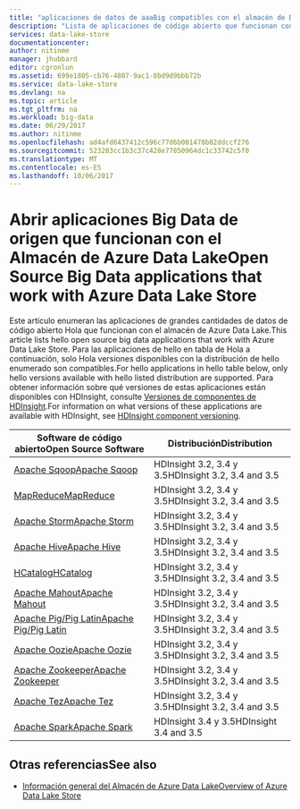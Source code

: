 ```yaml
---
title: "aplicaciones de datos de aaaBig compatibles con el almacén de Data Lake | Documentos de Microsoft"
description: "Lista de aplicaciones de código abierto que funcionan con el Almacén de Azure Data Lake"
services: data-lake-store
documentationcenter: 
author: nitinme
manager: jhubbard
editor: cgronlun
ms.assetid: 699e1805-cb76-4807-9ac1-8bd9d9bbb72b
ms.service: data-lake-store
ms.devlang: na
ms.topic: article
ms.tgt_pltfrm: na
ms.workload: big-data
ms.date: 06/29/2017
ms.author: nitinme
ms.openlocfilehash: ad4afd6437412c596c77d6b001478b82ddccf276
ms.sourcegitcommit: 523283cc1b3c37c428e77850964dc1c33742c5f0
ms.translationtype: MT
ms.contentlocale: es-ES
ms.lasthandoff: 10/06/2017
---
```

# <a name="open-source-big-data-applications-that-work-with-azure-data-lake-store"></a><span data-ttu-id="9e8d7-103">Abrir aplicaciones Big Data de origen que funcionan con el Almacén de Azure Data Lake</span><span class="sxs-lookup"><span data-stu-id="9e8d7-103">Open Source Big Data applications that work with Azure Data Lake Store</span></span>
<span data-ttu-id="9e8d7-104">Este artículo enumeran las aplicaciones de grandes cantidades de datos de código abierto Hola que funcionan con el almacén de Azure Data Lake.</span><span class="sxs-lookup"><span data-stu-id="9e8d7-104">This article lists hello open source big data applications that work with Azure Data Lake Store.</span></span> <span data-ttu-id="9e8d7-105">Para las aplicaciones de hello en tabla de Hola a continuación, solo Hola versiones disponibles con la distribución de hello enumerado son compatibles.</span><span class="sxs-lookup"><span data-stu-id="9e8d7-105">For hello applications in hello table below, only hello versions available with hello listed distribution are supported.</span></span> <span data-ttu-id="9e8d7-106">Para obtener información sobre qué versiones de estas aplicaciones están disponibles con HDInsight, consulte [Versiones de componentes de HDInsight](../hdinsight/hdinsight-component-versioning.md).</span><span class="sxs-lookup"><span data-stu-id="9e8d7-106">For information on what versions of these applications are available with HDInsight, see [HDInsight component versioning](../hdinsight/hdinsight-component-versioning.md).</span></span>

| <span data-ttu-id="9e8d7-107">Software de código abierto</span><span class="sxs-lookup"><span data-stu-id="9e8d7-107">Open Source Software</span></span> | <span data-ttu-id="9e8d7-108">Distribución</span><span class="sxs-lookup"><span data-stu-id="9e8d7-108">Distribution</span></span> |
| --- | --- |
| [<span data-ttu-id="9e8d7-109">Apache Sqoop</span><span class="sxs-lookup"><span data-stu-id="9e8d7-109">Apache Sqoop</span></span>](http://sqoop.apache.org/) |<span data-ttu-id="9e8d7-110">HDInsight 3.2, 3.4 y 3.5</span><span class="sxs-lookup"><span data-stu-id="9e8d7-110">HDInsight 3.2, 3.4 and 3.5</span></span> |
| [<span data-ttu-id="9e8d7-111">MapReduce</span><span class="sxs-lookup"><span data-stu-id="9e8d7-111">MapReduce</span></span>](http://hadoop.apache.org/docs/r1.0.4/mapred_tutorial.html) |<span data-ttu-id="9e8d7-112">HDInsight 3.2, 3.4 y 3.5</span><span class="sxs-lookup"><span data-stu-id="9e8d7-112">HDInsight 3.2, 3.4 and 3.5</span></span> |
| [<span data-ttu-id="9e8d7-113">Apache Storm</span><span class="sxs-lookup"><span data-stu-id="9e8d7-113">Apache Storm</span></span>](https://storm.apache.org/) |<span data-ttu-id="9e8d7-114">HDInsight 3.2, 3.4 y 3.5</span><span class="sxs-lookup"><span data-stu-id="9e8d7-114">HDInsight 3.2, 3.4 and 3.5</span></span> |
| [<span data-ttu-id="9e8d7-115">Apache Hive</span><span class="sxs-lookup"><span data-stu-id="9e8d7-115">Apache Hive</span></span>](http://hive.apache.org/) |<span data-ttu-id="9e8d7-116">HDInsight 3.2, 3.4 y 3.5</span><span class="sxs-lookup"><span data-stu-id="9e8d7-116">HDInsight 3.2, 3.4 and 3.5</span></span> |
| [<span data-ttu-id="9e8d7-117">HCatalog</span><span class="sxs-lookup"><span data-stu-id="9e8d7-117">HCatalog</span></span>](https://cwiki.apache.org/confluence/display/Hive/HCatalog) |<span data-ttu-id="9e8d7-118">HDInsight 3.2, 3.4 y 3.5</span><span class="sxs-lookup"><span data-stu-id="9e8d7-118">HDInsight 3.2, 3.4 and 3.5</span></span> |
| [<span data-ttu-id="9e8d7-119">Apache Mahout</span><span class="sxs-lookup"><span data-stu-id="9e8d7-119">Apache Mahout</span></span>](http://mahout.apache.org/) |<span data-ttu-id="9e8d7-120">HDInsight 3.2, 3.4 y 3.5</span><span class="sxs-lookup"><span data-stu-id="9e8d7-120">HDInsight 3.2, 3.4 and 3.5</span></span> |
| [<span data-ttu-id="9e8d7-121">Apache Pig/Pig Latin</span><span class="sxs-lookup"><span data-stu-id="9e8d7-121">Apache Pig/Pig Latin</span></span>](http://pig.apache.org/) |<span data-ttu-id="9e8d7-122">HDInsight 3.2, 3.4 y 3.5</span><span class="sxs-lookup"><span data-stu-id="9e8d7-122">HDInsight 3.2, 3.4 and 3.5</span></span> |
| [<span data-ttu-id="9e8d7-123">Apache Oozie</span><span class="sxs-lookup"><span data-stu-id="9e8d7-123">Apache Oozie</span></span>](http://oozie.apache.org/) |<span data-ttu-id="9e8d7-124">HDInsight 3.2, 3.4 y 3.5</span><span class="sxs-lookup"><span data-stu-id="9e8d7-124">HDInsight 3.2, 3.4 and 3.5</span></span> |
| [<span data-ttu-id="9e8d7-125">Apache Zookeeper</span><span class="sxs-lookup"><span data-stu-id="9e8d7-125">Apache Zookeeper</span></span>](http://zookeeper.apache.org/) |<span data-ttu-id="9e8d7-126">HDInsight 3.2, 3.4 y 3.5</span><span class="sxs-lookup"><span data-stu-id="9e8d7-126">HDInsight 3.2, 3.4 and 3.5</span></span> |
| [<span data-ttu-id="9e8d7-127">Apache Tez</span><span class="sxs-lookup"><span data-stu-id="9e8d7-127">Apache Tez</span></span>](http://tez.apache.org/) |<span data-ttu-id="9e8d7-128">HDInsight 3.2, 3.4 y 3.5</span><span class="sxs-lookup"><span data-stu-id="9e8d7-128">HDInsight 3.2, 3.4 and 3.5</span></span> |
| [<span data-ttu-id="9e8d7-129">Apache Spark</span><span class="sxs-lookup"><span data-stu-id="9e8d7-129">Apache Spark</span></span>](http://spark.apache.org/) |<span data-ttu-id="9e8d7-130">HDInsight 3.4 y 3.5</span><span class="sxs-lookup"><span data-stu-id="9e8d7-130">HDInsight 3.4 and 3.5</span></span> |


## <a name="see-also"></a><span data-ttu-id="9e8d7-131">Otras referencias</span><span class="sxs-lookup"><span data-stu-id="9e8d7-131">See also</span></span>
* [<span data-ttu-id="9e8d7-132">Información general del Almacén de Azure Data Lake</span><span class="sxs-lookup"><span data-stu-id="9e8d7-132">Overview of Azure Data Lake Store</span></span>](data-lake-store-overview.md)

